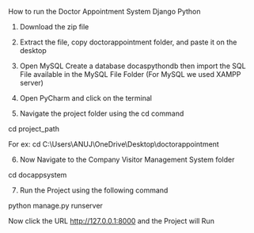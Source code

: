 How to run the Doctor Appointment System Django Python

1. Download the zip file
   
2. Extract the file, copy doctorappointment folder, and paste it on the desktop

3. Open MySQL Create a database docaspythondb then import the SQL File available in the MySQL File Folder (For MySQL we used XAMPP server)

4. Open PyCharm and click on the terminal

5. Navigate the project folder using the cd command
   
cd project_path

For ex: cd C:\Users\ANUJ\OneDrive\Desktop\doctorappointment

6. Now Navigate to the Company Visitor Management System folder
   
cd docappsystem

7. Run the Project using the following command
   
python manage.py runserver

Now click the URL http://127.0.0.1:8000 and the Project will Run
